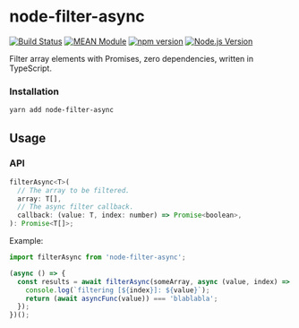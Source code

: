 # node-filter-async

[![Build Status](https://github.com/mgenware/node-filter-async/workflows/Build/badge.svg)](https://github.com/mgenware/node-filter-async/actions)
[![MEAN Module](https://img.shields.io/badge/MEAN%20Module-TypeScript-blue.svg?style=flat-square)](https://github.com/mgenware/MEAN-Module)
[![npm version](https://img.shields.io/npm/v/node-filter-async.svg?style=flat-square)](https://npmjs.com/package/node-filter-async)
[![Node.js Version](http://img.shields.io/node/v/node-filter-async.svg?style=flat-square)](https://nodejs.org/en/)

Filter array elements with Promises, zero dependencies, written in TypeScript.

### Installation

```bash
yarn add node-filter-async
```

## Usage

### API

```javascript
filterAsync<T>(
  // The array to be filtered.
  array: T[],
  // The async filter callback.
  callback: (value: T, index: number) => Promise<boolean>,
): Promise<T[]>;
```

Example:

```js
import filterAsync from 'node-filter-async';

(async () => {
  const results = await filterAsync(someArray, async (value, index) => {
    console.log(`filtering [${index}]: ${value}`);
    return (await asyncFunc(value)) === 'blablabla';
  });
})();
```
